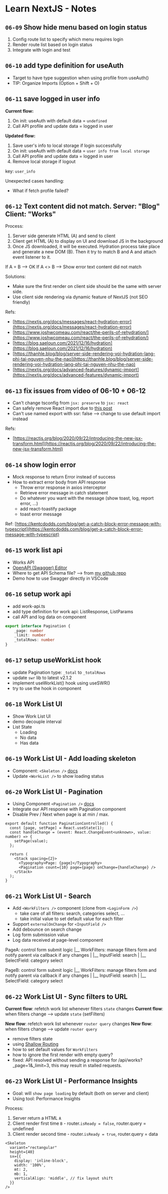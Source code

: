 # Learn NextJS - Notes

## `06-09` Show hide menu based on login status

1. Config route list to specify which menu requires login
2. Render route list based on login status
3. Integrate with login and test

## `06-10` add type definition for useAuth

- Target to have type suggestion when using profile from useAuth()
- TIP: Organize Imports (Option + Shift + O)

## `06-11` save logged in user info

**Current flow:**
1. On init: useAuth with default data = `undefined`
2. Call API profile and update data = logged in user

**Updated flow:**
1. Save user's info to local storage if login successfully
2. On init: useAuth with default data = `user info from local storage`
3. Call API profile and update data = logged in user
4. Remove local storage if logout

key: `user_info`

Unexpected cases handling:
- What if fetch profile failed?

## `06-12` Text content did not match. Server: "Blog" Client: "Works"

Process:
1. Server side generate HTML (A) and send to client
2. Client get HTML (A) to display on UI and download JS in the background
3. Once JS downloaded, it will be executed. Hydration process take place and generate a new DOM (B). Then it try to match B and A and attach event listener to it.

If A = B --> OK
If A <> B --> Show error text content did not match

Solutions:
- Make sure the first render on client side should be the same with server side.
- Use client side rendering via dynamic feature of NextJS (not SEO friendly)


Refs:
- [https://nextjs.org/docs/messages/react-hydration-error](https://nextjs.org/docs/messages/react-hydration-error)
- [https://www.joshwcomeau.com/react/the-perils-of-rehydration/](https://www.joshwcomeau.com/react/the-perils-of-rehydration/)
- [https://blog.saeloun.com/2021/12/16/hydration](https://blog.saeloun.com/2021/12/16/hydration)
- [https://thanhle.blog/blog/server-side-rendering-voi-hydration-lang-phi-tai-nguyen-nhu-the-nao](https://thanhle.blog/blog/server-side-rendering-voi-hydration-lang-phi-tai-nguyen-nhu-the-nao)
- [https://nextjs.org/docs/advanced-features/dynamic-import](https://nextjs.org/docs/advanced-features/dynamic-import)


## `06-13` fix issues from video of 06-10 + 06-12

- Can't change tsconfig from `jsx: preserve` to `jsx: react`
- Can safely remove React import due to [this post](https://nextjs.org/docs/upgrading#react-16-to-17)
- Can't use named export with ssr: false --> change to use default import instead


Refs:
- [https://reactjs.org/blog/2020/09/22/introducing-the-new-jsx-transform.html](https://reactjs.org/blog/2020/09/22/introducing-the-new-jsx-transform.html)

## `06-14` show login error

- Mock response to return Error instead of success
- How to extract error body from API response
  - Throw error response in axios interceptor
  - Retrieve error message in catch statement
  - Do whatever you want with the message (show toast, log, report error, ...)
  - add react-toastify package
  - toast error message

Ref: [https://kentcdodds.com/blog/get-a-catch-block-error-message-with-typescript](https://kentcdodds.com/blog/get-a-catch-block-error-message-with-typescript)

## `06-15` work list api

- Works API
- [OpenAPI (Swagger) Editor](https://marketplace.visualstudio.com/items?itemName=42Crunch.vscode-openapi)
- Where to get API Schema file? --> from [my github repo](https://github.com/paulnguyen-mn/learn-nextjs)
- Demo how to use Swagger directly in VSCode

## `06-16` setup work api

- add work-api.ts
- add type definition for work api: ListResponse<T>, ListParams
- call API and log data on component

```ts
export interface Pagination {
	_page: number
	_limit: number
	_totalRows: number
}
```

## `06-17` setup useWorkList hook

- update Pagination type: `_total` to `_totalRows`
- update `swr` lib to latest v2.1.2
- implement useWorkList() hook using useSWR()
- try to use the hook in component

## `06-18` Work List UI

- Show Work List UI
- demo decouple interval
- List State
  - Loading
  - No data
  - Has data

## `06-19` Work List UI - Add loading skeleton

- Component: `<Skeleton />` [docs](https://mui.com/material-ui/react-skeleton/)
- Update `<WorkList />` to show loading status

## `06-20` Work List UI - Pagination

- Using Component `<Pagination />` [docs](https://mui.com/material-ui/react-pagination/#controlled-pagination)
- Integrate our API response with Pagination component
- Disable Prev / Next when page is at min / max.

```tsx
export default function PaginationControlled() {
  const [page, setPage] = React.useState(1);
  const handleChange = (event: React.ChangeEvent<unknown>, value: number) => {
    setPage(value);
  };

  return (
    <Stack spacing={2}>
      <Typography>Page: {page}</Typography>
      <Pagination count={10} page={page} onChange={handleChange} />
    </Stack>
  );
}
```

## `06-21` Work List UI - Search

- Add `<WorkFilters />` component (clone from `<LoginForm />`)
  - take care of all filters: search, categories select, ...
  - take initial value to set default value for each filter
- Support `externalOnChange` for `<InputField />`
- Add debounce on search change
- Log form submission value
- Log data received at page-level component

PageA: control form submit logic
|__ WorkFilters: manage filters form and notify parent via callback if any changes
|  |__ InputField: search
|  |__ SelectField: category select

PageB: control form submit logic
|__ WorkFilters: manage filters form and notify parent via callback if any changes
|  |__ InputField: search
|  |__ SelectField: category select

## `06-22` Work List UI - Sync filters to URL

**Current flow**: refetch work list whenever filters `state` changes
**Current flow**: when filters change --> update `state` (setFilters)

**New flow**: refetch work list whenever `router query` changes
**New flow**: when filters change --> update `router query`

- remove filters state
- using [Shallow Routing](https://nextjs.org/docs/routing/shallow-routing)
- how to set default values for `WorkFilters`
- how to ignore the first render with empty query?
- fixed: API resolved without sending a response for /api/works?_page=1&_limit=3, this may result in stalled requests.

## `06-23` Work List UI - Performance Insights

- Goal: will `show page loading` by default (both on server and client)
- Using tool: Performance Insights

Process:
1. Server return a HTML `A`
2. Client render first time `B` - router.`isReady = false`, router.query = undefined
3. Client render second time - router.`isReady = true`, router.query = data

```tsx
<Skeleton
  variant="rectangular"
  height={40}
  sx={{
    display: 'inline-block',
    width: '100%',
    mt: 2,
    mb: 1,
    verticalAlign: 'middle', // fix layout shift
  }}
/>
```